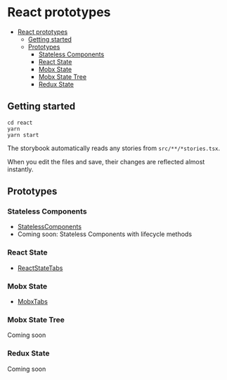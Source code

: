 # React prototypes

- [React prototypes](#react-prototypes)
  - [Getting started](#getting-started)
  - [Prototypes](#prototypes)
    - [Stateless Components](#stateless-components)
    - [React State](#react-state)
    - [Mobx State](#mobx-state)
    - [Mobx State Tree](#mobx-state-tree)
    - [Redux State](#redux-state)

## Getting started

```
cd react
yarn
yarn start
```

The storybook automatically reads any stories from `src/**/*stories.tsx`.

When you edit the files and save, their changes are reflected almost instantly.

## Prototypes

### Stateless Components

- [StatelessComponents](./src/statelessComponents/StatelessComponents.tsx)
- Coming soon: Stateless Components with lifecycle methods

### React State

- [ReactStateTabs](./src/reactState/ReactStateTabs.tsx)

### Mobx State

- [MobxTabs](./src/MobXState/MobxTabs.tsx)

### Mobx State Tree

Coming soon

### Redux State

Coming soon
